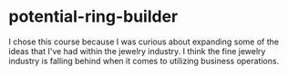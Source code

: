 # potential-ring-builder

I chose this course because I was curious about expanding some of the ideas that I've had within the jewelry industry. I think the fine jewelry industry is falling behind when it comes to utilizing business operations.
